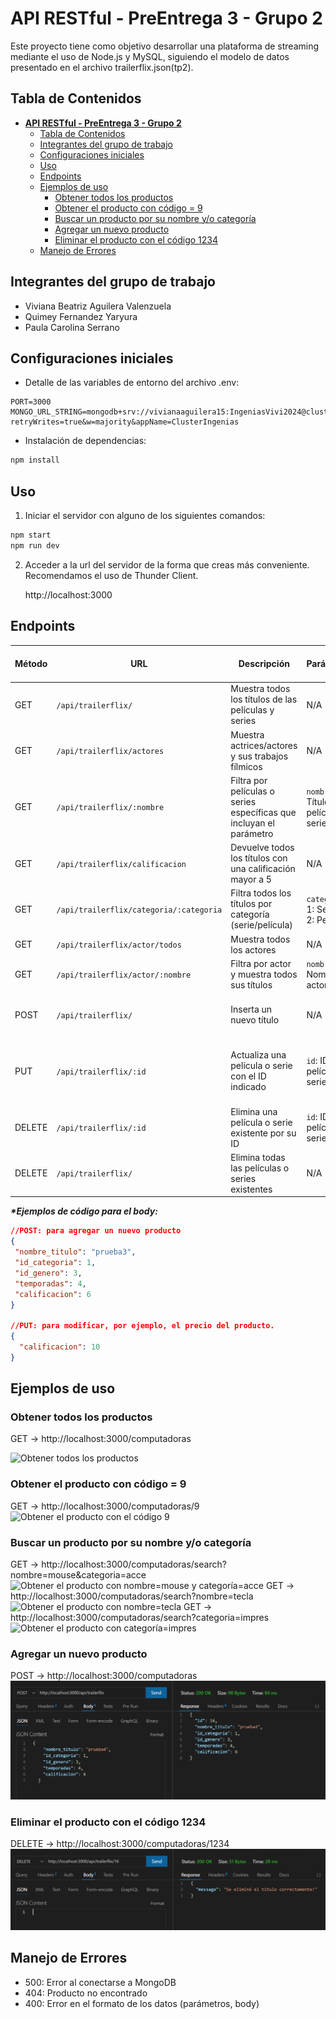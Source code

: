 # **API RESTful - PreEntrega 3 - Grupo 2**

Este proyecto tiene como objetivo desarrollar una plataforma de streaming mediante el uso de Node.js y MySQL, siguiendo el modelo de datos presentado en el archivo trailerflix.json(tp2).




## Tabla de Contenidos
- [**API RESTful - PreEntrega 3 - Grupo 2**](#api-restful---preentrega-3---grupo-2)
  - [Tabla de Contenidos](#tabla-de-contenidos)
  - [Integrantes del grupo de trabajo](#integrantes-del-grupo-de-trabajo)
  - [Configuraciones iniciales](#configuraciones-iniciales)
  - [Uso](#uso)
  - [Endpoints](#endpoints)
  - [Ejemplos de uso](#ejemplos-de-uso)
    - [Obtener todos los productos](#obtener-todos-los-productos)
    - [Obtener el producto con código = 9](#obtener-el-producto-con-código--9)
    - [Buscar un producto por su nombre y/o categoría](#buscar-un-producto-por-su-nombre-yo-categoría)
    - [Agregar un nuevo producto](#agregar-un-nuevo-producto)
    - [Eliminar el producto con el código 1234](#eliminar-el-producto-con-el-código-1234)
  - [Manejo de Errores](#manejo-de-errores)

## Integrantes del grupo de trabajo
- Viviana Beatriz Aguilera Valenzuela 
- Quimey Fernandez Yaryura
- Paula Carolina Serrano

## Configuraciones iniciales
- Detalle de las variables de entorno del archivo .env:
```
PORT=3000
MONGO_URL_STRING=mongodb+srv://vivianaaguilera15:IngeniasVivi2024@clusteringenias.chsesoe.mongodb.net/?retryWrites=true&w=majority&appName=ClusterIngenias
```
- Instalación de dependencias:
```bash
npm install
```

## Uso
1. Iniciar el servidor con alguno de los siguientes comandos:
```bash
npm start
npm run dev
```
2. Acceder a la url del servidor de la forma que creas más conveniente. Recomendamos el uso de Thunder Client.
   
   http://localhost:3000

## Endpoints


| Método | URL                                      | Descripción                                                              | Parámetros                                      | Cuerpo de la Solicitud                  |
|--------|------------------------------------------|--------------------------------------------------------------------------|------------------------------------------------|-----------------------------------------|
| GET    | `/api/trailerflix/`                      | Muestra todos los títulos de las películas y series                      | N/A                                            | N/A                                     |
| GET    | `/api/trailerflix/actores`               | Muestra actrices/actores y sus trabajos fílmicos                         | N/A                                            | N/A                                     |
| GET    | `/api/trailerflix/:nombre`               | Filtra por películas o series específicas que incluyan el parámetro      | `nombre`: Título de película o serie            | N/A                                     |
| GET    | `/api/trailerflix/calificacion`          | Devuelve todos los títulos con una calificación mayor a 5                | N/A                                            | N/A                                     |
| GET    | `/api/trailerflix/categoria/:categoria`  | Filtra todos los títulos por categoría (serie/película)                  | `categoria`: 1: Serie o 2: Película            | N/A                                     |
| GET    | `/api/trailerflix/actor/todos`           | Muestra todos los actores                                                | N/A                                            | N/A                                     |
| GET    | `/api/trailerflix/actor/:nombre`         | Filtra por actor y muestra todos sus títulos                             | `nombre`: Nombre del actor                      | N/A                                     |
| POST   | `/api/trailerflix/`                      | Inserta un nuevo título                                                  | N/A                                            | Producto en formato JSON*               |
| PUT    | `/api/trailerflix/:id`                   | Actualiza una película o serie con el ID indicado                        | `id`: ID de la película o serie                 | Datos del producto en formato JSON*     |
| DELETE | `/api/trailerflix/:id`                   | Elimina una película o serie existente por su ID                         | `id`: ID de la película o serie                 | N/A                                     |
| DELETE | `/api/trailerflix/`                      | Elimina todas las películas o series existentes                         | N/A                                            | N/A                                     |



___*Ejemplos de código para el body:___ 
   ```json
   //POST: para agregar un nuevo producto
{
    "nombre_titulo": "prueba3",
    "id_categoria": 1,
    "id_genero": 3,
    "temporadas": 4,
    "calificacion": 6
  }

  //PUT: para modificar, por ejemplo, el precio del producto.
  {
     "calificacion": 10
  }
```
## Ejemplos de uso
### Obtener todos los productos
GET -> http://localhost:3000/computadoras

![Obtener todos los productos](./img/get.png)

### Obtener el producto con código = 9
GET -> http://localhost:3000/computadoras/9
![Obtener el producto con el código 9](./img/get_id.png)

### Buscar un producto por su nombre y/o categoría
GET -> http://localhost:3000/computadoras/search?nombre=mouse&categoria=acce
![Obtener el producto con nombre=mouse y categoría=acce](./img/search_2p.png)
GET -> http://localhost:3000/computadoras/search?nombre=tecla
![Obtener el producto con nombre=tecla](./img/search_nomb.png)
GET -> http://localhost:3000/computadoras/search?categoria=impres
![Obtener el producto con categoría=impres](./img/search_cat.png)

### Agregar un nuevo producto
POST -> http://localhost:3000/computadoras
![Agregar un nuevo producto](./img/post.png)


### Eliminar el producto con el código 1234
DELETE -> http://localhost:3000/computadoras/1234
![Eliminar un producto](./img/delete.png)

## Manejo de Errores
- 500: Error al conectarse a MongoDB
- 404: Producto no encontrado
- 400: Error en el formato de los datos (parámetros, body)





